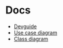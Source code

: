 # Docs

* [Devguide](DEVGUIDE.md)
* [Use case diagram](CaseDiagGSApp.ucase.violet.html)
* [Class diagram](ClassDiagGSApp.class.violet.html)
